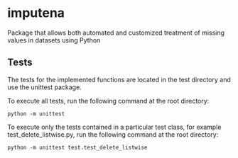 # imputena

Package that allows both automated and customized treatment of missing values
in datasets using Python

## Tests

The tests for the implemented functions are located in the test directory and
use the unittest package.

To execute all tests, run the following command at the root directory:

```ShellSession
python -m unittest
```

To execute only the tests contained in a particular test class, for example
test_delete_listwise.py, run the following command at the root directory:

```ShellSession
python -m unittest test.test_delete_listwise
```

